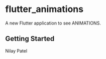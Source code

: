 # flutter_animations

A new Flutter application to see ANIMATIONS.

## Getting Started



Nilay Patel
